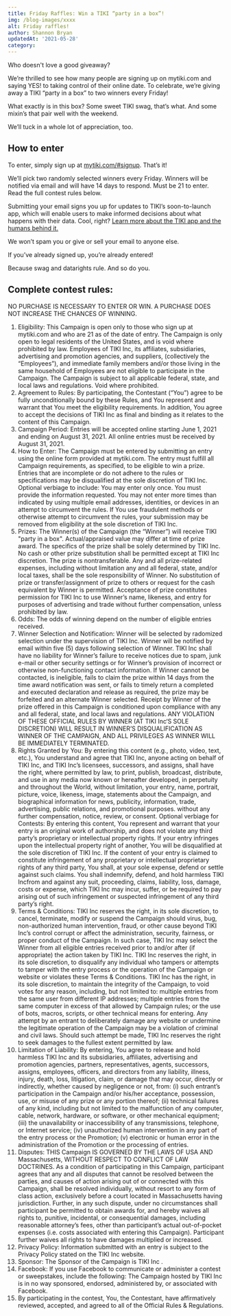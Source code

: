 ```yaml
---
title: Friday Raffles: Win a TIKI “party in a box”!
img: /blog-images/xxxx
alt: Friday raffles!
author: Shannon Bryan
updatedAt: '2021-05-28'
category:
---
```


Who doesn't love a good giveaway? 

We’re thrilled to see how many people are signing up on mytiki.com and saying YES! to taking control of their online date. To celebrate, we’re giving away a TIKI “party in a box” to two winners every Friday! 

What exactly is in this box? Some sweet TIKI swag, that’s what. And some mixin’s that pair well with the weekend. 

We’ll tuck in a whole lot of appreciation, too. 

## How to enter
To enter, simply sign up at [mytiki.com/#signup](https://mytiki.com/#signup). That’s it!

We’ll pick two randomly selected winners every Friday. Winners will be notified via email and will have 14 days to respond. Must be 21 to enter. Read the full contest rules below.

Submitting your email signs you up for updates to TIKI’s soon-to-launch app, which will enable users to make informed decisions about what happens with their data. Cool, right? [Learn more about the TIKI app and the humans behind it.](https://mytiki.com/blog/category/company)

We won’t spam you or give or sell your email to anyone else. 

If you’ve already signed up, you’re already entered! 

Because swag and datarights rule. And so do you.


## Complete contest rules:


NO PURCHASE IS NECESSARY TO ENTER OR WIN. A PURCHASE DOES NOT INCREASE THE CHANCES OF WINNING.
1. Eligibility: This Campaign is open only to those who sign up at mytiki.com and who are 21 as of the date of entry. The Campaign is only open to legal residents of the United States, and is void where prohibited by law. Employees of TIKI Inc, its affiliates, subsidiaries, advertising and promotion agencies, and suppliers, (collectively the “Employees”), and immediate family members and/or those living in the same household of Employees are not eligible to participate in the Campaign. The Campaign is subject to all applicable federal, state, and local laws and regulations. Void where prohibited.
2. Agreement to Rules: By participating, the Contestant (“You”) agree to be fully unconditionally bound by these Rules, and You represent and warrant that You meet the eligibility requirements. In addition, You agree to accept the decisions of TIKI Inc as final and binding as it relates to the content of this Campaign.
3. Campaign Period: Entries will be accepted online starting June 1, 2021 and ending on August 31, 2021. All online entries must be received by August 31, 2021​.
4. How to Enter: The Campaign must be entered by submitting an entry using the online form provided at mytiki.com. The entry must fulfill all Campaign requirements, as specified, to be eligible to win a prize. Entries that are incomplete or do not adhere to the rules or specifications may be disqualified at the sole discretion of TIKI Inc. Optional verbiage to include: You may enter only once. You must provide the information requested. You may not enter more times than indicated by using multiple email addresses, identities, or devices in an attempt to circumvent the rules. If You use fraudulent methods or otherwise attempt to circumvent the rules, your submission may be removed from eligibility at the sole discretion of TIKI Inc.
5. Prizes: The Winner(s) of the Campaign (the “Winner”) will receive TIKI "party in a box". Actual/appraised value may differ at time of prize award. The specifics of the prize shall be solely determined by TIKI Inc. No cash or other prize substitution shall be permitted except at TIKI Inc discretion. The prize is nontransferable. Any and all prize-related expenses, including without limitation any and all federal, state, and/or local taxes, shall be the sole responsibility of Winner. No substitution of prize or transfer/assignment of prize to others or request for the cash equivalent by Winner is permitted. Acceptance of prize constitutes permission for TIKI Inc to use Winner’s name, likeness, and entry for purposes of advertising and trade without further compensation, unless prohibited by law.
6. Odds: The odds of winning depend on the number of eligible entries received.
7. Winner Selection and Notification: Winner will be selected by radomized selection under the supervision of TIKI Inc. Winner will be notified by email within five (5) days following selection of Winner. TIKI Inc shall have no liability for Winner’s failure to receive notices due to spam, junk e-mail or other security settings or for Winner’s provision of incorrect or otherwise non-functioning contact information. If Winner cannot be contacted, is ineligible, fails to claim the prize within 14 days from the time award notification was sent, or fails to timely return a completed and executed declaration and release as required, the prize may be forfeited and an alternate Winner selected. Receipt by Winner of the prize offered in this Campaign is conditioned upon compliance with any and all federal, state, and local laws and regulations. ANY VIOLATION OF THESE OFFICIAL RULES BY WINNER (AT TIKI Inc‘S SOLE DISCRETION) WILL RESULT IN WINNER’S DISQUALIFICATION AS WINNER OF THE CAMPAIGN, AND ALL PRIVILEGES AS WINNER WILL BE IMMEDIATELY TERMINATED.
8. Rights Granted by You: By entering this content (e.g., photo, video, text, etc.), You understand and agree that TIKI Inc, anyone acting on behalf of TIKI Inc, and TIKI Inc’s licensees, successors, and assigns, shall have the right, where permitted by law, to print, publish, broadcast, distribute, and use in any media now known or hereafter developed, in perpetuity and throughout the World, without limitation, your entry, name, portrait, picture, voice, likeness, image, statements about the Campaign, and biographical information for news, publicity, information, trade, advertising, public relations, and promotional purposes. without any further compensation, notice, review, or consent. Optional verbiage for Contests: By entering this content, You represent and warrant that your entry is an original work of authorship, and does not violate any third party’s proprietary or intellectual property rights. If your entry infringes upon the intellectual property right of another, You will be disqualified at the sole discretion of TIKI Inc. If the content of your entry is claimed to constitute infringement of any proprietary or intellectual proprietary rights of any third party, You shall, at your sole expense, defend or settle against such claims. You shall indemnify, defend, and hold harmless TIKI Incfrom and against any suit, proceeding, claims, liability, loss, damage, costs or expense, which TIKI Inc may incur, suffer, or be required to pay arising out of such infringement or suspected infringement of any third party’s right.
9. Terms & Conditions: TIKI Inc reserves the right, in its sole discretion, to cancel, terminate, modify or suspend the Campaign should virus, bug, non-authorized human intervention, fraud, or other cause beyond TIKI Inc’s control corrupt or affect the administration, security, fairness, or proper conduct of the Campaign. In such case, TIKI Inc may select the Winner from all eligible entries received prior to and/or after (if appropriate) the action taken by TIKI Inc. TIKI Inc reserves the right, in its sole discretion, to disqualify any individual who tampers or attempts to tamper with the entry process or the operation of the Campaign or website or violates these Terms & Conditions. TIKI Inc has the right, in its sole discretion, to maintain the integrity of the Campaign, to void votes for any reason, including, but not limited to: multiple entries from the same user from different IP addresses; multiple entries from the same computer in excess of that allowed by Campaign rules; or the use of bots, macros, scripts, or other technical means for entering. Any attempt by an entrant to deliberately damage any website or undermine the legitimate operation of the Campaign may be a violation of criminal and civil laws. Should such attempt be made, TIKI Inc reserves the right to seek damages to the fullest extent permitted by law.
10. Limitation of Liability: By entering, You agree to release and hold harmless TIKI Inc and its subsidiaries, affiliates, advertising and promotion agencies, partners, representatives, agents, successors, assigns, employees, officers, and directors from any liability, illness, injury, death, loss, litigation, claim, or damage that may occur, directly or indirectly, whether caused by negligence or not, from: (i) such entrant’s participation in the Campaign and/or his/her acceptance, possession, use, or misuse of any prize or any portion thereof; (ii) technical failures of any kind, including but not limited to the malfunction of any computer, cable, network, hardware, or software, or other mechanical equipment; (iii) the unavailability or inaccessibility of any transmissions, telephone, or Internet service; (iv) unauthorized human intervention in any part of the entry process or the Promotion; (v) electronic or human error in the administration of the Promotion or the processing of entries.
11. Disputes: THIS Campaign IS GOVERNED BY THE LAWS OF USA AND Massachusetts, WITHOUT RESPECT TO CONFLICT OF LAW DOCTRINES. As a condition of participating in this Campaign, participant agrees that any and all disputes that cannot be resolved between the parties, and causes of action arising out of or connected with this Campaign, shall be resolved individually, without resort to any form of class action, exclusively before a court located in Massachusetts having jurisdiction. Further, in any such dispute, under no circumstances shall participant be permitted to obtain awards for, and hereby waives all rights to, punitive, incidental, or consequential damages, including reasonable attorney’s fees, other than participant’s actual out-of-pocket expenses (i.e. costs associated with entering this Campaign). Participant further waives all rights to have damages multiplied or increased.
12. Privacy Policy: Information submitted with an entry is subject to the Privacy Policy stated on the TIKI Inc website.
13. Sponsor: The Sponsor of the Campaign is TIKI Inc .
14. Facebook: If you use Facebook to communicate or administer a contest or sweepstakes, include the following: The Campaign hosted by TIKI Inc is in no way sponsored, endorsed, administered by, or associated with Facebook.
15. By participating in the contest, You, the Contestant, have affirmatively reviewed, accepted, and agreed to all of the Official Rules & Regulations.
 



